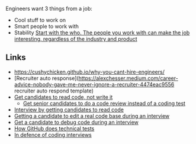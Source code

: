 Engineers want 3 things from a job:
- Cool stuff to work on
- Smart people to work with
- Stability
[Start with the who. The people you work with can make the job interesting, regardless of the industry and product](https://softwaredoug.com/blog/2022/04/23/start-with-who.html )
## Links
- https://cushychicken.github.io/why-you-cant-hire-engineers/
- [Recruiter auto response](https://alexchesser.medium.com/career-advice-nobody-gave-me-never-ignore-a-recruiter-4474eac9556 recruiter auto respond template)
- [Get candidates to read code, not write it](https://freakingrectangle.wordpress.com/2022/04/15/how-to-freaking-hire-great-developers/) 
	- [Get senior candidates to do a code review instead of a coding test](https://medium.com/geekculture/are-you-using-coding-interviews-for-senior-software-developers-6bae09ed288c)
 - [Interview by getting candidates to read code ](https://freakingrectangle.com/2022/04/15/how-to-freaking-hire-great-developers/)
- [Getting a candidate to edit a real code base during an interview](https://quuxplusone.github.io/blog/2022/01/06/memcached-interview/) 
- [Get a candidate to debug code during an interview](https://www.zhenghao.io/posts/debugging-interview )
- [How GitHub does technical tests](https://github.blog/2022-03-31-how-github-does-take-home-technical-interviews/) 
- [In defence of coding interviews](https://biggestfish.substack.com/p/in-defense-of-coding-interviews?s=r)